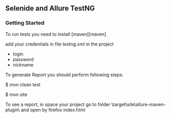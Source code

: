 
## Selenide and Allure TestNG

### Getting Started

To run tests you need to install [maven][maven]

add your credentials in file testng.xml in the project
 - login
 - password
 - nickname
 
To generate Report you should perform following steps:

$ mvn clean test

$ mvn site


To see a report, in space your project go to folder \target\site\allure-maven-plugin\ and open by firefox index.html
